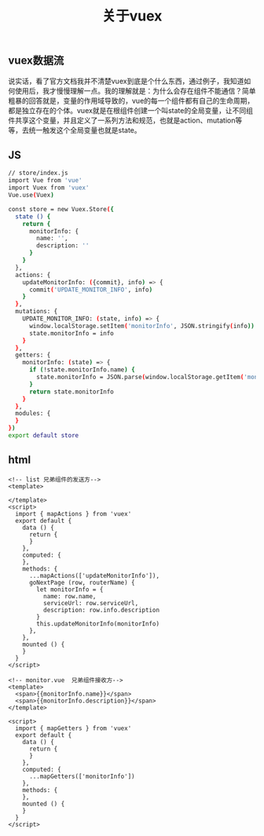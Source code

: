 ﻿---
title: 关于vuex
categories: 
- 技术
---
## vuex数据流
说实话，看了官方文档我并不清楚vuex到底是个什么东西，通过例子，我知道如何使用后，我才慢慢理解一点。我的理解就是：为什么会存在组件不能通信？简单粗暴的回答就是，变量的作用域导致的，vue的每一个组件都有自己的生命周期，都是独立存在的个体。vuex就是在根组件创建一个叫state的全局变量，让不同组件共享这个变量，并且定义了一系列方法和规范，也就是action、mutation等等，去统一触发这个全局变量也就是state。
<!--more-->
## JS

``` bash
// store/index.js
import Vue from 'vue'
import Vuex from 'vuex'
Vue.use(Vuex)

const store = new Vuex.Store({
  state () {
    return {
      monitorInfo: {
        name: '',
        description: ''
      }
    }
  },
  actions: {
    updateMonitorInfo: ({commit}, info) => {
      commit('UPDATE_MONITOR_INFO', info)
    }
  },
  mutations: {
    UPDATE_MONITOR_INFO: (state, info) => {
      window.localStorage.setItem('monitorInfo', JSON.stringify(info))
      state.monitorInfo = info
    }
  },
  getters: {
    monitorInfo: (state) => {
      if (!state.monitorInfo.name) {
        state.monitorInfo = JSON.parse(window.localStorage.getItem('monitorInfo'))
      }
      return state.monitorInfo
    }
  },
  modules: {
  }
})
export default store
```

## html
```brash
<!-- list 兄弟组件的发送方-->
<template>

</template>
<script>
  import { mapActions } from 'vuex'
  export default {
    data () {
      return {
      }
    },
    computed: {
    },
    methods: {  
      ...mapActions(['updateMonitorInfo']),
      goNextPage (row, routerName) {
        let monitorInfo = {
          name: row.name,
          serviceUrl: row.serviceUrl,
          description: row.info.description
        }
        this.updateMonitorInfo(monitorInfo)
      },
    },
    mounted () {
    }
  }
</script>
```
```brash
<!-- monitor.vue  兄弟组件接收方-->
<template>
  <span>{{monitorInfo.name}}</span>
  <span>{{monitorInfo.description}}</span>
</template>

<script>
  import { mapGetters } from 'vuex'
  export default {
    data () {
      return {
      }
    },
    computed: {
      ...mapGetters(['monitorInfo'])
    },
    methods: {   
    },
    mounted () {
    }
  }
</script>
```